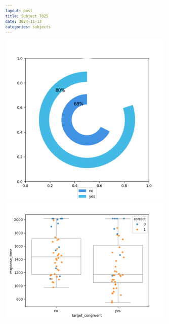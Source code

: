 ```yaml
---
layout: post
title: Subject 7025
date: 2024-11-13
categories: subjects
---
```


![](data/7025/run-7/7025_accuracy_target_congruence.png)
![](data/7025/run-7/7025_rt_congruence.png)
